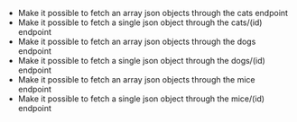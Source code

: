 <ul>
    <li>Make it possible to fetch an array json objects through the cats endpoint</li>
    <li>Make it possible to fetch a single json object through the cats/(id) endpoint</li>
    <li>Make it possible to fetch an array json objects through the dogs endpoint</li>
    <li>Make it possible to fetch a single json object through the dogs/(id) endpoint</li>
    <li>Make it possible to fetch an array json objects through the mice endpoint</li>
    <li>Make it possible to fetch a single json object through the mice/(id) endpoint</li>
</ul>